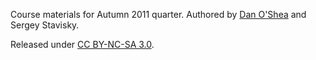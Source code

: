 Course materials for Autumn 2011 quarter. Authored by [Dan O'Shea](http://djoshea.com) and Sergey Stavisky.

Released under [CC BY-NC-SA 3.0](http://creativecommons.org/licenses/by-nc-sa/3.0/).
